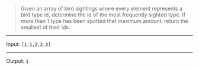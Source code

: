 >Given an array of bird sightings where every element represents a bird type id, determine the id of the most frequently 
> sighted type. If more than 1 type has been spotted that maximum amount, return the smallest of their ids.

______
Input: `[1,1,2,2,3]`

____
Output: `1`
